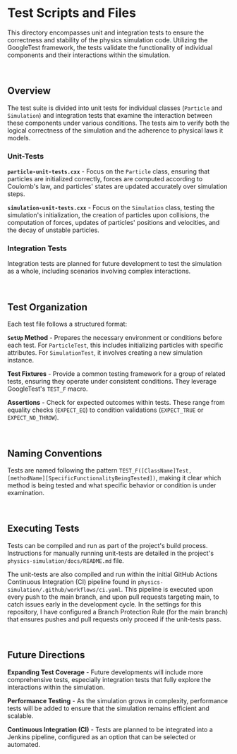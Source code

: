 # Test Scripts and Files

This directory encompasses unit and integration tests to ensure the correctness and stability of the physics simulation code. Utilizing the GoogleTest framework, the tests validate the functionality of individual components and their interactions within the simulation.

<br>

## Overview

The test suite is divided into unit tests for individual classes (`Particle` and `Simulation`) and integration tests that examine the interaction between these components under various conditions. The tests aim to verify both the logical correctness of the simulation and the adherence to physical laws it models.

### Unit-Tests

**`particle-unit-tests.cxx`** - Focus on the `Particle` class, ensuring that particles are initialized correctly, forces are computed according to Coulomb's law, and particles' states are updated accurately over simulation steps.

**`simulation-unit-tests.cxx`** - Focus on the `Simulation` class, testing the simulation's initialization, the creation of particles upon collisions, the computation of forces, updates of particles' positions and velocities, and the decay of unstable particles.

### Integration Tests

Integration tests are planned for future development to test the simulation as a whole, including scenarios involving complex interactions.

<br>

## Test Organization

Each test file follows a structured format:

**`SetUp` Method** - Prepares the necessary environment or conditions before each test. For `ParticleTest`, this includes initializing particles with specific attributes. For `SimulationTest`, it involves creating a new simulation instance.

**Test Fixtures** - Provide a common testing framework for a group of related tests, ensuring they operate under consistent conditions. They leverage GoogleTest's `TEST_F` macro.

**Assertions** - Check for expected outcomes within tests. These range from equality checks (`EXPECT_EQ`) to condition validations (`EXPECT_TRUE` or `EXPECT_NO_THROW`).

<br>

## Naming Conventions

Tests are named following the pattern `TEST_F([ClassName]Test, [methodName][SpecificFunctionalityBeingTested])`, making it clear which method is being tested and what specific behavior or condition is under examination.

<br>

## Executing Tests

Tests can be compiled and run as part of the project's build process. Instructions for manually running unit-tests are detailed in the project's `physics-simulation/docs/README.md` file.
<br>

The unit-tests are also compiled and run within the initial GitHub Actions Continuous Integration (CI) pipeline found in `physics-simulation/.github/workflows/ci.yaml`. This pipeline is executed upon every push to the main branch, and upon pull requests targeting main, to catch issues early in the development cycle. In the settings for this repository, I have configured a Branch Protection Rule (for the main branch) that ensures pushes and pull requests only proceed if the unit-tests pass.

<br>

## Future Directions

**Expanding Test Coverage** - Future developments will include more comprehensive tests, especially integration tests that fully explore the interactions within the simulation.

**Performance Testing** - As the simulation grows in complexity, performance tests will be added to ensure that the simulation remains efficient and scalable.

**Continuous Integration (CI)** - Tests are planned to be integrated into a Jenkins pipeline, configured as an option that can be selected or automated.

